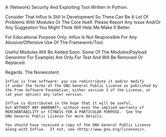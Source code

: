 A (Network) Security And Exploiting Tool Written In Python.

Consider That Influx Is Still In Development So There Can Be A Lot Of Problems With Modules Or The Core Itself. Please Report Any Issue And/Or Any Suggestion You Might Think Will Help Me Make It Better.

For Educational Purpose Only. Influx Is Not Responsible For Any Abusive/Offensive Use Of The Framework/Tool.

Useful Modules Will Be Added Soon. Some Of The Modules(Payload Generetor For Example) Are Only For Test And Will Be Removed Or Replaced.

Regards.
The Nonexistent.


    Influx is free software: you can redistribute it and/or modify
    it under the terms of the GNU General Public License as published by
    the Free Software Foundation, either version 3 of the License, or
    (at your option) any later version.

    Influx is distributed in the hope that it will be useful,
    but WITHOUT ANY WARRANTY; without even the implied warranty of
    MERCHANTABILITY or FITNESS FOR A PARTICULAR PURPOSE.  See the
    GNU General Public License for more details.

    You should have received a copy of the GNU General Public License
    along with Influx.  If not, see <http://www.gnu.org/licenses/>.
